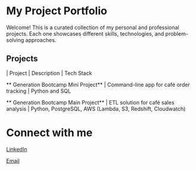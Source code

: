 # My Project Portfolio
Welcome! This is a curated collection of my personal and professional projects. Each one showcases different skills, technologies, and problem-solving approaches.
## Projects
| Project | Description | Tech Stack
 
** Generation Bootcamp Mini Project** | Command-line app for café order tracking | Python and SQL

** Generation Bootcamp Main Project** | ETL solution for café sales analysis | Python, PostgreSQL, AWS (Lambda, S3, Redshift, Cloudwatch)

# Connect with me
[LinkedIn](https://www.linkedin.com/in/damilareteller)

[Email](Dteller001@gmail.com)
